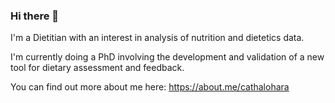 ### Hi there 👋

I'm a Dietitian with an interest in analysis of nutrition and dietetics data. 

I'm currently doing a PhD involving the development and validation of a new tool for dietary assessment and feedback.

You can find out more about me here: https://about.me/cathalohara


<!--
**cathalohara/cathalohara** is a ✨ _special_ ✨ repository because its `README.md` (this file) appears on your GitHub profile.

Here are some ideas to get you started:

- 🔭 I’m currently working on ...
- 🌱 I’m currently learning ...
- 👯 I’m looking to collaborate on ...
- 🤔 I’m looking for help with ...
- 💬 Ask me about ...
- 📫 How to reach me: ...
- 😄 Pronouns: ...
- ⚡ Fun fact: ...
-->

